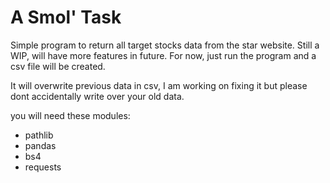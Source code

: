 # A Smol' Task

Simple program to return all target stocks data from the star website. Still a WIP, will have more features in future.
For now, just run the program and a csv file will be created.

It will overwrite previous data in csv, I am working on fixing it but please dont accidentally write over your old data.

you will need these modules:
- pathlib
- pandas
- bs4
- requests
